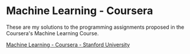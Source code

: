 # Machine Learning - Coursera
These are my solutions to the programming assignments proposed in the Coursera's Machine Learning Course.

[Machine Learning - Coursera - Stanford University](https://www.coursera.org/learn/machine-learning)
